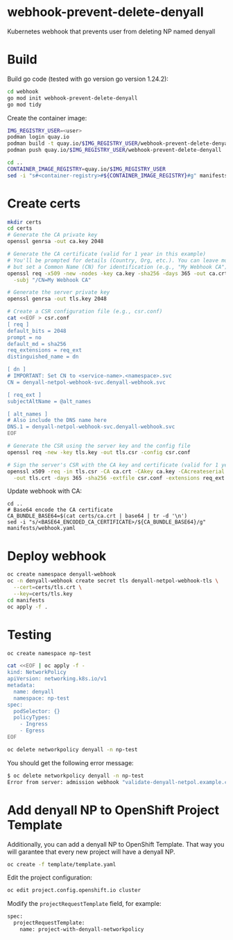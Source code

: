 # webhook-prevent-delete-denyall

Kubernetes webhook that prevents user from deleting NP named denyall

# Build

Build go code (tested with go version go version 1.24.2):

```bash
cd webhook
go mod init webhook-prevent-delete-denyall
go mod tidy
```

Create the container image:

```bash
IMG_REGISTRY_USER=<user>
podman login quay.io
podman build -t quay.io/$IMG_REGISTRY_USER/webhook-prevent-delete-denyall .
podman push quay.io/$IMG_REGISTRY_USER/webhook-prevent-delete-denyall

cd ..
CONTAINER_IMAGE_REGISTRY=quay.io/$IMG_REGISTRY_USER
sed -i "s#<container-registry>#${CONTAINER_IMAGE_REGISTRY}#g" manifests/deployment.yaml
```

# Create certs

```bash
mkdir certs
cd certs
# Generate the CA private key
openssl genrsa -out ca.key 2048

# Generate the CA certificate (valid for 1 year in this example)
# You'll be prompted for details (Country, Org, etc.). You can leave most blank,
# but set a Common Name (CN) for identification (e.g., "My Webhook CA").
openssl req -x509 -new -nodes -key ca.key -sha256 -days 365 -out ca.crt \
  -subj "/CN=My Webhook CA"

# Generate the server private key
openssl genrsa -out tls.key 2048  

# Create a CSR configuration file (e.g., csr.conf)
cat <<EOF > csr.conf
[ req ]
default_bits = 2048
prompt = no
default_md = sha256
req_extensions = req_ext
distinguished_name = dn

[ dn ]
# IMPORTANT: Set CN to <service-name>.<namespace>.svc
CN = denyall-netpol-webhook-svc.denyall-webhook.svc

[ req_ext ]
subjectAltName = @alt_names

[ alt_names ]
# Also include the DNS name here
DNS.1 = denyall-netpol-webhook-svc.denyall-webhook.svc
EOF

# Generate the CSR using the server key and the config file
openssl req -new -key tls.key -out tls.csr -config csr.conf

# Sign the server's CSR with the CA key and certificate (valid for 1 year)
openssl x509 -req -in tls.csr -CA ca.crt -CAkey ca.key -CAcreateserial \
  -out tls.crt -days 365 -sha256 -extfile csr.conf -extensions req_ext
```

Update webhook with CA:

```
cd ..
# Base64 encode the CA certificate
CA_BUNDLE_BASE64=$(cat certs/ca.crt | base64 | tr -d '\n')
sed -i "s/<BASE64_ENCODED_CA_CERTIFICATE>/${CA_BUNDLE_BASE64}/g" manifests/webhook.yaml
```

# Deploy webhook

```bash
oc create namespace denyall-webhook
oc -n denyall-webhook create secret tls denyall-netpol-webhook-tls \
  --cert=certs/tls.crt \
  --key=certs/tls.key
cd manifests
oc apply -f .
```

# Testing

```bash
oc create namespace np-test

cat <<EOF | oc apply -f -
kind: NetworkPolicy
apiVersion: networking.k8s.io/v1
metadata:
  name: denyall
  namespace: np-test
spec:
  podSelector: {}
  policyTypes:
    - Ingress
    - Egress
EOF

oc delete networkpolicy denyall -n np-test
```

You should get the following error message:

```bash
$ oc delete networkpolicy denyall -n np-test
Error from server: admission webhook "validate-denyall-netpol.example.com" denied the request: Deleting the NetworkPolicy named 'denyall' is not allowed by policy.
```

# Add denyall NP to OpenShift Project Template

Additionally, you can add a denyall NP to OpenShift Template. That way you will garantee that every new project will have a denyall NP.

```bash
oc create -f template/template.yaml
```

Edit the project configuration:

```bash
oc edit project.config.openshift.io cluster
```

Modify the `projectRequestTemplate` field, for example:

```bash
spec:
  projectRequestTemplate:
    name: project-with-denyall-networkpolicy
```

